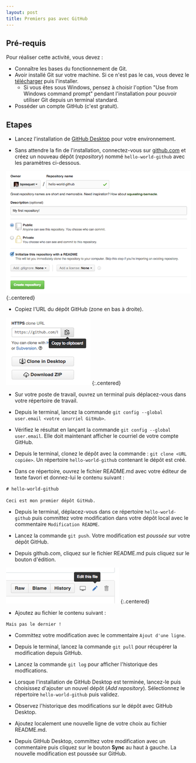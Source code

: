 ```yaml
---
layout: post
title: Premiers pas avec GitHub
---
```


## Pré-requis

Pour réaliser cette activité, vous devez :

* Connaître les bases du fonctionnement de Git.
* Avoir installé Git sur votre machine. Si ce n'est pas le cas, vous devez le [télécharger](https://git-scm.com/downloads) puis l'installer.
    * Si vous êtes sous Windows, pensez à choisir l'option "Use from Windows command prompt" pendant l'installation pour pouvoir utiliser Git depuis un terminal standard.
* Posséder un compte GitHub (c'est gratuit). 

## Etapes

* Lancez l'installation de [GitHub Desktop](https://desktop.github.com/) pour votre environnement.

* Sans attendre la fin de l'installation, connectez-vous sur [github.com](https://github.com/) et créez un nouveau dépôt (*repository*) nommé `hello-world-github` avec les paramètres ci-dessous.

![](../assets/premiers-pas-github/hello-world-github.png)
{:.centered}

* Copiez l'URL du dépôt GitHub (zone en bas à droite).

![](../assets/premiers-pas-github/copy-url.png)
{:.centered}

* Sur votre poste de travail, ouvrez un terminal puis déplacez-vous dans votre répertoire de travail.

* Depuis le terminal, lancez la commande `git config --global user.email <votre courriel GitHub>`.

* Vérifiez le résultat en lançant la commande `git config --global user.email`. Elle doit maintenant afficher le courriel de votre compte GitHub.

* Depuis le terminal, clonez le dépôt avec la commande : `git clone <URL copiée>`. Un répertoire `hello-world-github` contenant le dépôt est créé.

* Dans ce répertoire, ouvrez le fichier README.md avec votre éditeur de texte favori et donnez-lui le contenu suivant  :

~~~
# hello-world-github

Ceci est mon premier dépôt GitHub.
~~~

* Depuis le terminal, déplacez-vous dans ce répertoire `hello-world-github` puis committez votre modification dans votre dépôt local avec le commentaire `Modification README`.

 * Lancez la commande `git push`. Votre modification est *poussée* sur votre dépôt GitHub.

 * Depuis github.com, cliquez sur le fichier README.md puis cliquez sur le bouton d'édition.

![](../assets/premiers-pas-github/edit-button.png)
{:.centered}

* Ajoutez au fichier le contenu suivant :

~~~
Mais pas le dernier !
~~~

* Committez votre modification avec le commentaire `Ajout d'une ligne`.

* Depuis le terminal, lancez la commande `git pull` pour récupérer la modification depuis GitHub.

* Lancez la commande `git log` pour afficher l'historique des modfications.

* Lorsque l'installation de GitHub Desktop est terminée, lancez-le puis choisissez d'ajouter un nouvel dépôt (*Add repository*). Sélectionnez le répertoire `hello-world-github` puis validez.

* Observez l'historique des modifications sur le dépôt avec GitHub Desktop.
 
* Ajoutez localement une nouvelle ligne de votre choix au fichier README.md.

* Depuis GitHub Desktop, committez votre modification avec un commentaire puis cliquez sur le bouton **Sync** au haut à gauche. La nouvelle modification est poussée sur GitHub. 

